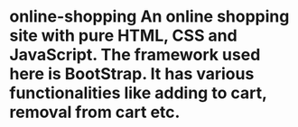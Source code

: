 # online-shopping An online shopping site with pure HTML, CSS and JavaScript. The framework used here is BootStrap. It has various functionalities like adding to cart, removal from cart etc.
